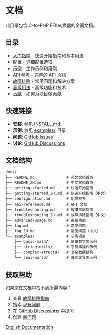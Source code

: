 # 文档

此目录包含 C-to-PHP FFI 转换器的全面文档。

## 目录

- [入门指南](getting-started_ZH.md) - 快速开始指南和基本用法
- [配置](configuration.md) - 详细配置选项
- [示例](examples/) - 工作示例和用例
- [API 参考](api-reference.md) - 完整的 API 文档
- [故障排除](troubleshooting_ZH.md) - 常见问题和解决方案
- [高级用法](advanced-usage.md) - 高级功能和技术
- [贡献](../CONTRIBUTING.md) - 如何为项目做贡献

## 快速链接

- **安装**: 参见 [INSTALL.md](../INSTALL.md)
- **示例**: 参见 [examples/](examples/) 目录
- **问题**: [GitHub Issues](https://github.com/yangweijie/c-to-php-ffi-converter/issues)
- **讨论**: [GitHub Discussions](https://github.com/yangweijie/c-to-php-ffi-converter/discussions)

## 文档结构

```
docs/
├── README.md              # 英文文档首页
├── README_ZH.md           # 中文文档首页
├── getting-started.md     # 快速开始指南
├── getting-started_ZH.md  # 快速开始指南（中文）
├── configuration.md       # 配置参考
├── api-reference.md       # API 文档
├── troubleshooting.md     # 故障排除指南
├── troubleshooting_ZH.md  # 故障排除指南（中文）
├── advanced-usage.md      # 高级功能
├── faq.md                 # 常见问题
├── faq_ZH.md              # 常见问题（中文）
└── examples/              # 示例项目
    ├── basic-math/        # 简单数学库示例
    ├── string-utils/      # 字符串操作示例
    ├── complex-structs/   # 复杂数据结构
    └── real-world/        # 真实世界库示例
```

## 获取帮助

如果您在文档中找不到所需内容：

1. 查看 [故障排除指南](troubleshooting_ZH.md)
2. 搜索 [现有问题](https://github.com/yangweijie/c-to-php-ffi-converter/issues)
3. 在 [GitHub Discussions](https://github.com/yangweijie/c-to-php-ffi-converter/discussions) 中提问
4. 创建 [新问题](https://github.com/yangweijie/c-to-php-ffi-converter/issues/new)

[English Documentation](README.md)